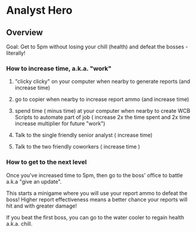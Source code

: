 # Analyst Hero

## Overview

Goal: Get to 5pm without losing your chill (health) and defeat the bosses - literally!

### How to increase time, a.k.a. "work"

  1. "clicky clicky" on your computer when nearby to generate reports (and increase time)

  2. go to copier when nearby to increase report ammo (and increase time)

  3. spend time ( minus time) at your computer when nearby to create WCB Scripts to automate part of job ( increase 2x the time spent and 2x time increase multiplier for future "work")

  4. Talk to the single friendly senior analyst ( increase time)

  5. Talk to the two friendly coworkers ( increase time )

### How to get to the next level

Once you've increased time to 5pm, then go to the boss' office to battle a.k.a "give an update".

This starts a minigame where you will use your report ammo to defeat the boss! Higher report effectiveness means a better chance your reports will hit and with greater damage!

If you beat the first boss, you can go to the water cooler to regain health a.k.a. chill.